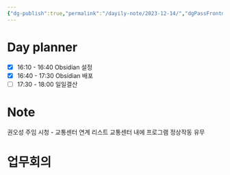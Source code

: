 ```yaml
---
{"dg-publish":true,"permalink":"/dayily-note/2023-12-14/","dgPassFrontmatter":true,"created":"2023-12-14T16:12:34.414+09:00","updated":"2023-12-14T17:53:41.172+09:00"}
---
```


# Day planner
- [x] 16:10 - 16:40 Obsidian 설정
- [x] 16:40 - 17:30 Obsidian 배포
- [ ] 17:30 - 18:00 일일결산

# Note
권오성 주임
	시청 - 교통센터 연계 리스트
	교통센터 내에 프로그램 정상작동 유무
# 업무회의
